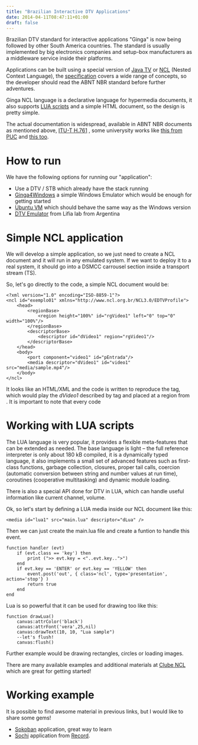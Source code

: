 ```yaml
---
title: "Brazilian Interactive DTV Applications"
date: 2014-04-11T08:47:11+01:00
draft: false
---
```


Brazilian DTV standard for interactive applications "Ginga" is now being followed by other South America countries. The standard is usually implemented by big electronics companies and setup-box manufacturers as a middleware service inside their platforms.

Applications can be built using a special version of [Java TV](http://www.oracle.com/technetwork/java/javame/tech/javatv-136131.html) or [NCL](http://www.ncl.org.br/en) (Nested Context Language), the [specification](http://www.abnt.org.br/imagens/Normalizacao_TV_Digital/ABNTNBR15601_2007Vc_2008.pdf) covers a wide range of concepts, so the developer should read the ABNT NBR standard before further adventures.

Ginga NCL language is a declarative language for hypermedia documents, it also supports [LUA scripts](http://www.lua.org) and a simple HTML document, so the design is pretty simple. 

The actual documentation is widespread, available in ABNT NBR documents as mentioned above, [ITU-T H.761](https://www.itu.int/rec/dologin_pub.asp?lang=e&id=T-REC-H.761-201106-I!!ZPF-E&type=items) , some univerysity works like [this from PUC](http://www.ncl.org.br/documentos/NCL3.0-DTV.pdf) and [this too](http://www.ncl.org.br/documentos/NCL3.0-EC.pdf).


How to run
==========

We have the following options for running our "application":

* Use a DTV / STB which already have the stack running
* [Ginga4Windows](http://www.gingancl.org.br/sites/gingancl.org.br/files/ferramentas/ginga-v0.13.5-win32.exe) a simple Windows Emulator which would be enough for getting started 
* [Ubuntu VM](http://www.gingancl.org.br/sites/gingancl.org.br/files/ferramentas/ubuntu-server10.10-ginga-v.0.12.4-i386.zip) which should behave the same way as the Windows version
* [DTV Emulator](http://tvd.lifia.info.unlp.edu.ar/ginga.ar/index.php/wari) from Lifia lab from Argentina

Simple NCL application
======================

We will develop a simple application, so we just need to create a NCL document and it will run in any emulated system. If we want to deploy it to a real system, it should go into a DSMCC carrousel section inside a transport stream (TS).

So, let's go directly to the code, a simple NCL document would be:

```
<?xml version="1.0" encoding="ISO-8859-1"?>
<ncl id="exemplo01" xmlns="http://www.ncl.org.br/NCL3.0/EDTVProfile">
	<head>
		<regionBase>
			<region height="100%" id="rgVideo1" left="0" top="0" width="100%"/>
		</regionBase>
		<descriptorBase>
			<descriptor id="dVideo1" region="rgVideo1"/>
		</descriptorBase>
	</head>
	<body>
		<port component="video1" id="pEntrada"/>
		<media descriptor="dVideo1" id="video1" src="media/sample.mp4"/>
	</body>
</ncl>
```

It looks like an HTML/XML and the code is written to reproduce the *<media>* tag, which would play the *dVideo1* described by *<descriptorBase>* tag and placed at a region from *<regionBase>*. It is important to note that every code 

Working with LUA scripts
========================

The LUA language is very popular, it provides a flexible meta-features that can be extended as needed. The base language is light – the full reference interpreter is only about 180 kB compiled, it is a dynamically typed language, it also implements a small set of advanced features such as first-class functions, garbage collection, closures, proper tail calls, coercion (automatic conversion between string and number values at run time), coroutines (cooperative multitasking) and dynamic module loading.

There is also a special API done for DTV in LUA, which can handle useful information like current channel, volume.

Ok, so let's start by defining a LUA media inside our NCL document like this:
```
<media id="lua1" src="main.lua" descriptor="dLua" />
```

Then we can just create the main.lua file and create a funtion to handle this event.

```
function handler (evt)
	if (evt.class == 'key') then
		print (">> evt.key = <"..evt.key..">")
	end
	if evt.key == 'ENTER' or evt.key == 'YELLOW' then
		event.post('out', { class='ncl', type='presentation', action='stop'} )
		return true
	end
end
```

Lua is so powerful that it can be used for drawing too like this:

```
function drawLua()
	canvas:attrColor('black')
	canvas:attrFont('vera',25,nil)
	canvas:drawText(10, 10, "Lua sample") 
	--let's flush!
	canvas:flush()
```

Further example would be drawing rectangles, circles or loading images. 

There are many available examples and additional materials at [Clube NCL](http://clube.ncl.org.br/) which are great for getting started!

Working example
==============

It is possible to find awsome material in previous links, but I would like to share some gems!

* [Sokoban](/sokoban.zip) application, great way to learn
* [Sochi](/sochi.tar.gz) application from [Record](http://rederecord.r7.com).